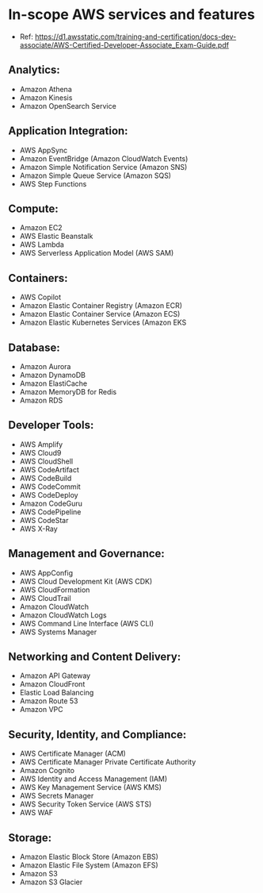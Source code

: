 # In-scope AWS services and features
- Ref: <https://d1.awsstatic.com/training-and-certification/docs-dev-associate/AWS-Certified-Developer-Associate_Exam-Guide.pdf>
## Analytics:
- Amazon Athena
- Amazon Kinesis
- Amazon OpenSearch Service
## Application Integration:
- AWS AppSync
- Amazon EventBridge (Amazon CloudWatch Events)
- Amazon Simple Notification Service (Amazon SNS)
- Amazon Simple Queue Service (Amazon SQS)
- AWS Step Functions
## Compute:
- Amazon EC2
- AWS Elastic Beanstalk
- AWS Lambda
- AWS Serverless Application Model (AWS SAM)
## Containers:
- AWS Copilot
- Amazon Elastic Container Registry (Amazon ECR)
- Amazon Elastic Container Service (Amazon ECS)
- Amazon Elastic Kubernetes Services (Amazon EKS
## Database:
- Amazon Aurora 
- Amazon DynamoDB
- Amazon ElastiCache
- Amazon MemoryDB for Redis
- Amazon RDS
## Developer Tools:
- AWS Amplify
- AWS Cloud9
- AWS CloudShell
- AWS CodeArtifact
- AWS CodeBuild
- AWS CodeCommit
- AWS CodeDeploy
- Amazon CodeGuru
- AWS CodePipeline
- AWS CodeStar
- AWS X-Ray
## Management and Governance:
- AWS AppConfig
- AWS Cloud Development Kit (AWS CDK)
- AWS CloudFormation
- AWS CloudTrail
- Amazon CloudWatch
- Amazon CloudWatch Logs
- AWS Command Line Interface (AWS CLI)
- AWS Systems Manager
## Networking and Content Delivery:
- Amazon API Gateway
- Amazon CloudFront
- Elastic Load Balancing
- Amazon Route 53
- Amazon VPC
## Security, Identity, and Compliance:
- AWS Certificate Manager (ACM)
- AWS Certificate Manager Private Certificate Authority
- Amazon Cognito
- AWS Identity and Access Management (IAM)
- AWS Key Management Service (AWS KMS)
- AWS Secrets Manager
- AWS Security Token Service (AWS STS)
- AWS WAF
## Storage:
- Amazon Elastic Block Store (Amazon EBS)
- Amazon Elastic File System (Amazon EFS)
- Amazon S3
- Amazon S3 Glacier